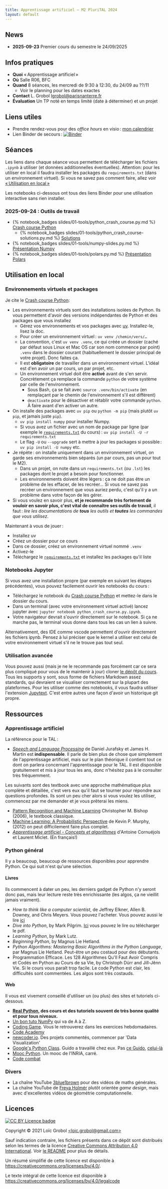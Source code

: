 ```yaml
---
title: Apprentissage artificiel — M2 PluriTAL 2024
layout: default
---
```


<!-- LTeX: language=fr -->

## News

- **2025-09-23** Premier cours du semestre le 24/09/2025

## Infos pratiques

- **Quoi** « Apprentissage artificiel »
- **Où** Salle R06, BFC
- **Quand** 8 séances, les mercredi de 9:30 à 12:30, du 24/09 au ??/11
  - Voir le planning pour les dates exactes
- **Contact** L. Grobol [<lgrobol@parisnanterre.fr>](mailto:lgrobol@parisnanterre.fr)
- **Évaluation** Un TP noté en temps limité (date à déterminer) et un projet

## Liens utiles

- Prendre rendez-vous pour des *office hours* en visio :
  [mon calendrier](https://calendar.app.google/N9oW2c9BzhXsWrrv9)
- Lien Binder de secours :
  [![Binder](https://mybinder.org/badge_logo.svg)](https://mybinder.org/v2/gh/LoicGrobol/apprentissage-artificiel/main)

## Séances

Les liens dans chaque séance vous permettent de télécharger les fichiers `.ipynb` à utiliser (et
données additionnelles éventuelles). Attention: pour les utiliser en local il faudra installer les
packages du `requirements.txt` (dans un environnement virtuel). Si vous ne savez pas comment faire,
allez voir [« Utilisation en local »](#utilisation-en-local)

Les notebooks ci-dessous ont tous des liens Binder pour une utilisation interactive
sans rien installer.

### 2025-09-24 : Outils de travail

- {% notebook_badges slides/01-tools/python_crash_course.py.md %}
  [Crash course Python](slides/01-tools/python_crash_course.py.ipynb)
  - {% notebook_badges slides/01-tools/python_crash_course-solutions.py.md %}
    [Solutions](slides/01-tools/python_crash_course-solutions.py.ipynb)
- {% notebook_badges slides/01-tools/numpy-slides.py.md %}
  [Présentation Numpy](slides/01-tools/numpy-slides.py.ipynb)
- {% notebook_badges slides/01-tools/polars.py.md %}
  [Présentation Polars](slides/01-tools/polars.py.ipynb)

## Utilisation en local

### Environnements virtuels et packages

Je cite le [Crash course Python](slides/01-tools/python_crash_course.py.ipynb):

- Les environnements virtuels sont des installations isolées de Python. Ils vous permettent d'avoir
  des versions indépendantes de Python et des packages que vous installez
  - Gérez vos environnements et vos packages avec [uv](https://docs.astral.sh/uv/). Installez-le,
    lisez la doc.
  - Pour créer un environnement virtuel : `uv venv /chemin/vers/…`
  - La convention, c'est `uv venv .venv`, ce qui créée un dossier (caché par défaut sous Linux et Mac
    OS car son nom commence par  point) `.venv` dans le dossier courant (habituellement le dossier
    principal de votre projet). Donc faites ça.
  - Il est **obligatoire** de travailler dans un environnement virtuel. L'idéal est d'en avoir un
    par cours, un par projet, etc.
  - Un environnement virtuel doit être **activé** avant de s'en servir. Concrètement ça remplace la
    commande `python` de votre système par celle de l'environnement.
    - Sous Bash, ça se fait avec `source .venv/bin/activate` (en remplaçant par le chemin de
      l'environnement s'il est différent)
    - `deactivate` pour le désactiver et rétablir votre commande `python`. À faire avant d'en
      activer un autre.
- On installe des packages avec `uv pip` ou `python -m pip` (mais plutôt `uv pip`, et jamais juste
  `pip`).
  - `uv pip install numpy` pour installer Numpy.
  - Si vous avez un fichier avec un nom de package par ligne (par exemple le
    [`requirements.txt`](https://github.com/LoicGrobol/apprentissage-artificiel/blob/main/requirements.txt)
    du cours) : `uv pip install -U -r requirements.txt`
  - Le flag `-U` ou `--upgrade` sert à mettre à jour les packages si possible : `uv pip install -U numpy` etc.
- Je répète : on installe uniquement dans un environnement virtuel, on garde ses environnements bien
  séparés (un par cours, pas un pour tout le M2).
  - Dans un projet, on note dans un `requirements.txt` (ou `.lst`) les packages dont le projet a
    besoin pour fonctionner.
  - Les environnements doivent être légers : ça ne doit pas être un problème de les effacer, de les
    recréer… Si vous ne savez pas recréer un environnement que vous auriez perdu, c'est qu'il y a un
    problème dans votre façon de les gérer.
- Si vous voulez en savoir plus, **et je recommande très fortement de vouloir en savoir plus, c'est
  vital de connaître ses outils de travail**, il faut : *lire les documentations de **tous** les
  outils et **toutes** les commandes que vous utilisez*.

Maintenant à vous de jouer :

- Installez uv
- Créez un dossier pour ce cours
- Dans ce dossier, créez un environnement virtuel nommé `.venv`
- Activez-le
- Téléchargez le
  [`requirements.txt`](https://github.com/LoicGrobol/apprentissage-artificiel/blob/main/requirements.txt)
  et installez les packages qu'il liste

### Notebooks Jupyter

Si vous avez une installation propre (par exemple en suivant les étapes précédentes), vous pouvez
facilement ouvrir les notebooks du cours :

- Téléchargez le notebook du [Crash course Python](slides/01-tools/python_crash_course.py.ipynb) et
  mettez-le dans le dossier du cours.
- Dans un terminal (avec votre environnement virtuel activé) lancez jupyter avec `jupyter notebook
  python_crash_course.py.ipynb`.
- Votre navigateur devrait s'ouvrir directement sur le notebook. Si ça ne marche pas, le terminal
  vous donne dans tous les cas un lien à suivre.

Alternativement, des IDE comme vscode permettent d'ouvrir directement les fichiers ipynb. Pensez à
lui préciser que le kernel a utiliser est celui de votre environnement virtuel s'il ne le trouve pas
tout seul.

### Utilisation avancée

Vous pouvez aussi (mais je ne le recommande pas forcément car ce sera plus compliqué pour vous de le
maintenir à jour) cloner [le dépôt du
cours](https://github.com/loicgrobol/apprentissage-artificiel). Tous les supports y sont, sous forme
de fichiers Markdown assez standards, qui devraient se visualiser correctement sur la plupart des
plateformes. Pour les utiliser comme des notebooks, il vous faudra utiliser l'extension
[Jupytext](https://github.com/mwouts/jupytext). C'est entre autres une façon d'avoir un historique
git propre.

## Ressources

### Apprentissage artificiel

La référence pour le TAL :

- [*Speech and Language Processing*](https://web.stanford.edu/~jurafsky/slp3/) de Daniel Jurafsky et
  James H. Martin est **indispensable**. Il parle de bien plus de chose que simplement de
  l'apprentissage artificiel, mais sur le plan théorique il contient tout ce dont on parlera
  concernant l'apprentissage pour le TAL. Il est disponible gratuitement et mis à jour tous les ans, donc n'hésitez pas à le
  consulter très fréquemment.
  
 Les suivants sont des textbook avec une approche mathématique plus complète et détaillée, c'est vers eux qu'il faut se tourner pour répondre aux questions profondes. Ils sont un peu cher alors si vous voulez les utiliser, commencez par me demander et je vous prêterai les miens.
 
- [Pattern Recognition and Machine Learning](https://link.springer.com/book/9780387310732) Christopher M. Bishop (2006), le textbook classique.
- [Machine Learning: A Probabilistic Perspective](https://mitpress.mit.edu/9780262018029/machine-learning/) de Kevin P. Murphy, (2012) on peut difficilement faire plus complet.
- [*Apprentissage artificiel - Concepts et
  algorithmes*](https://www.eyrolles.com/Informatique/Livre/apprentissage-artificiel-9782416001048/)
  d'Antoine Cornuéjols et Laurent Miclet. (En français!)

### Python général

Il y a beaucoup, beaucoup de ressources disponibles pour apprendre Python. Ce qui suit n'est qu'une
sélection.

#### Livres

Ils commencent à dater un peu, les derniers gadget de Python n'y seront donc pas, mais leur lecture
reste très enrichissante (les algos, ça ne vieillit jamais vraiment).

- *How to think like a computer scientist*, de Jeffrey Elkner, Allen B. Downey, and Chris Meyers.
  Vous pouvez l'acheter. Vous pouvez aussi le lire
  [ici](http://openbookproject.net/thinkcs/python/english3e/)
- *Dive into Python*, by Mark Pilgrim. [Ici](http://www.diveintopython3.net/) vous pouvez le lire ou
  télécharger le pdf.
- *Learning Python*, by Mark Lutz.
- *Beginning Python*, by Magnus Lie Hetland.
- *Python Algorithms: Mastering Basic Algorithms in the Python Language*, par Magnus Lie Hetland.
  Peut-être un peu costaud pour des débutants.
- Programmation Efficace. Les 128 Algorithmes Qu'Il Faut Avoir Compris et Codés en Python au Cours
  de sa Vie, by Christoph Dürr and Jill-Jênn Vie. Si le cours vous paraît trop facile. Le code
  Python est clair, les difficultés sont commentées. Les algos sont très costauds.

#### Web

Il vous est vivement conseillé d'utiliser un (ou plus) des sites et tutoriels ci-dessous.

- **[Real Python](https://realpython.com), des cours et des tutoriels souvent de très bonne qualité
  et pour tous niveaux.**
- [Un bon tuto NumPy](https://cs231n.github.io/python-numpy-tutorial/) qui va de A à Z.
- [Coding Game](https://www.codingame.com/home). Vous le retrouverez dans les exercices
  hebdomadaires.
- [Code Academy](https://www.codecademy.com/fr/learn/python)
- [newcoder.io](http://newcoder.io/). Des projets commentés, commencer par 'Data Visualization'
- [Google's Python Class](https://developers.google.com/edu/python/). Guido a travaillé chez eux.
  Pas [ce
  Guido](http://vignette2.wikia.nocookie.net/pixar/images/1/10/Guido.png/revision/latest?cb=20140314012724),
  [celui-là](https://en.wikipedia.org/wiki/Guido_van_Rossum#/media/File:Guido_van_Rossum_OSCON_2006.jpg)
- [Mooc Python](https://www.fun-mooc.fr/courses/inria/41001S03/session03/about#). Un mooc de
  l'INRIA, carré.
- [Code combat](https://codecombat.com/)

### Divers

- La chaîne YouTube [3blue1brown](https://www.youtube.com/c/3blue1brown) pour des vidéos de maths
  générales.
- La chaîne YouTube de [Freya Holmér](https://www.youtube.com/c/Acegikmo) plutôt orientée *game
  design*, mais avec d'excellentes vidéos de géométrie computationnelle.

## Licences

[![CC BY Licence
badge](https://i.creativecommons.org/l/by/4.0/88x31.png)](http://creativecommons.org/licenses/by/4.0/)

Copyright © 2021 Loïc Grobol [\<loic.grobol@gmail.com\>](mailto:loic.grobol@gmail.com)

Sauf indication contraire, les fichiers présents dans ce dépôt sont distribués selon les termes de
la licence [Creative Commons Attribution 4.0
International](https://creativecommons.org/licenses/by/4.0/). Voir [le README](README.md#Licences)
pour plus de détails.

 Un résumé simplifié de cette licence est disponible à
 <https://creativecommons.org/licenses/by/4.0/>.

 Le texte intégral de cette licence est disponible à
 <https://creativecommons.org/licenses/by/4.0/legalcode>
